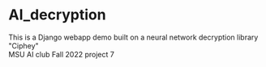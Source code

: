 # AI_decryption
This is a Django webapp demo built on a neural network decryption library "Ciphey" <br>
MSU AI club Fall 2022 project 7
